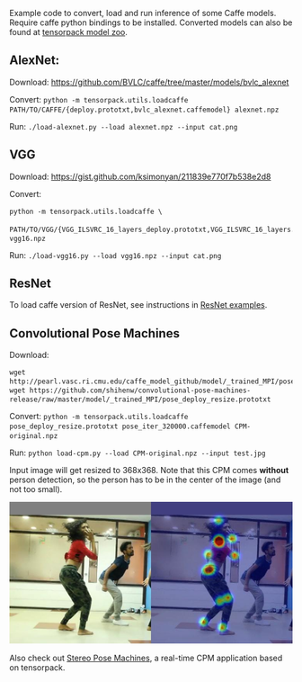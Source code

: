 
Example code to convert, load and run inference of some Caffe models.
Require caffe python bindings to be installed.
Converted models can also be found at [tensorpack model zoo](http://models.tensorpack.com).

## AlexNet:

Download: https://github.com/BVLC/caffe/tree/master/models/bvlc_alexnet

Convert: `python -m tensorpack.utils.loadcaffe PATH/TO/CAFFE/{deploy.prototxt,bvlc_alexnet.caffemodel} alexnet.npz`

Run: `./load-alexnet.py --load alexnet.npz --input cat.png`

## VGG

Download: https://gist.github.com/ksimonyan/211839e770f7b538e2d8

Convert:
```
python -m tensorpack.utils.loadcaffe \
            PATH/TO/VGG/{VGG_ILSVRC_16_layers_deploy.prototxt,VGG_ILSVRC_16_layers.caffemodel} vgg16.npz
```

Run: `./load-vgg16.py --load vgg16.npz --input cat.png`


## ResNet

To load caffe version of ResNet, see instructions in [ResNet examples](../ResNet).

## Convolutional Pose Machines

Download:
```
wget http://pearl.vasc.ri.cmu.edu/caffe_model_github/model/_trained_MPI/pose_iter_320000.caffemodel
wget https://github.com/shihenw/convolutional-pose-machines-release/raw/master/model/_trained_MPI/pose_deploy_resize.prototxt
```

Convert: `python -m tensorpack.utils.loadcaffe pose_deploy_resize.prototxt pose_iter_320000.caffemodel CPM-original.npz`

Run: `python load-cpm.py --load CPM-original.npz --input test.jpg`

Input image will get resized to 368x368. Note that this CPM comes __without__ person detection, so the
person has to be in the center of the image (and not too small).

![demo](demo-cpm.jpg)

Also check out [Stereo Pose Machines](https://github.com/ppwwyyxx/Stereo-Pose-Machines), a real-time CPM application based on tensorpack.
